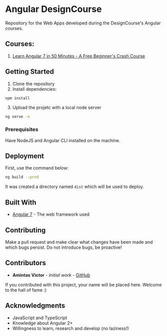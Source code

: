 # Angular DesignCourse
Repository for the Web Apps developed during the DesignCourse's Angular courses.

## Courses:
1. [Learn Angular 7 in 50 Minutes - A Free Beginner's Crash Course](https://youtu.be/5wtnKulcquA)

## Getting Started
1. Clone the repository
2. Install dependencies:
```bash
npm install
```
3. Upload the projetc with a local node server
```bash
ng serve -o
```
### Prerequisites
Have NodeJS and Angular CLI installed on the machine.

## Deployment
First, use the command below:
```bash
ng build --prod
```
It was created a directory named ```dist``` which will be used to deploy. 

## Built With
* [Angular 7](https://angular.io/) - The web framework used

## Contributing
Make a pull request and make clear what changes have been made and which bugs persist. Do not introduce bugs, be proactive!

## Contributors
* **Amintas Victor** - *Initial work* - [GitHub](https://github.com/amintasvrp)

 If you contributed with this project, your name will be placed here. Welcome to the hall of fame :)

## Acknowledgments
* JavaScript and TypeScript
* Knowledge about Angular 2+
* Willingness to learn, research and develop (no laziness!)
